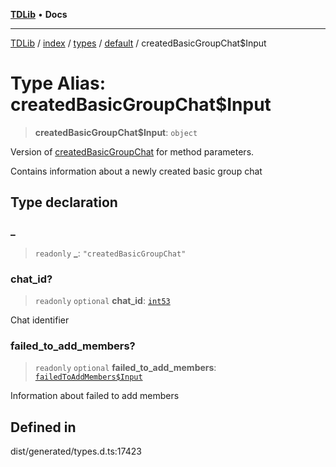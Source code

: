 [**TDLib**](../../../../../../README.md) • **Docs**

***

[TDLib](../../../../../../modules.md) / [index](../../../../../README.md) / [types](../../../README.md) / [default](../README.md) / createdBasicGroupChat$Input

# Type Alias: createdBasicGroupChat$Input

> **createdBasicGroupChat$Input**: `object`

Version of [createdBasicGroupChat](createdBasicGroupChat.md) for method parameters.

Contains information about a newly created basic group chat

## Type declaration

### \_

> `readonly` **\_**: `"createdBasicGroupChat"`

### chat\_id?

> `readonly` `optional` **chat\_id**: [`int53`](int53.md)

Chat identifier

### failed\_to\_add\_members?

> `readonly` `optional` **failed\_to\_add\_members**: [`failedToAddMembers$Input`](failedToAddMembers$Input.md)

Information about failed to add members

## Defined in

dist/generated/types.d.ts:17423

